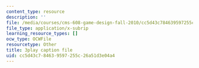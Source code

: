 ```yaml
---
content_type: resource
description: ''
file: /media/courses/cms-608-game-design-fall-2010/cc5d43c784639597255c26a51d3e04a4_68561.srt
file_type: application/x-subrip
learning_resource_types: []
ocw_type: OCWFile
resourcetype: Other
title: 3play caption file
uid: cc5d43c7-8463-9597-255c-26a51d3e04a4
---
```

